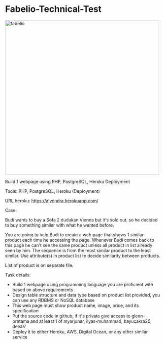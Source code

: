 # Fabelio-Technical-Test

<img width="500" alt="fabelio" src="https://user-images.githubusercontent.com/38848573/96323741-c1338180-1048-11eb-8531-547e923048f8.png">


Build 1 webpage using PHP, PostgreSQL, Heroku Deployment

Tools: PHP, PostgreSQL, Heroku (Deployment)

URL heroku: https://alvendra.herokuapp.com/

Case: 

Budi wants to buy a Sofa 2 dudukan Vienna but it's sold out, so he decided to buy something similar with what he wanted before.

You are going to help Budi to create a web page that shows 1 similar product each time he accessing the page. Whenever Budi comes back to this page he can't see the same product unless all product in list already seen by him. The sequence is from the most similar product to the least similar. Use attribute(s) in product list to decide similarity between products.

List of product is on separate file.

Task details:
- Build 1 webpage using programming language you are proficient with based on above requirements
- Design table structure and data type based on product list provided, you can use any RDBMS or NoSQL database
- This web page must show product name, image, price, and its specification
- Put the source code in github, if it's private give access to glenn-pratama and at least 1 of myarjunar, ilyas-muhammad, bayucakra20, dels07
- Deploy it to either Heroku, AWS, Digital Ocean, or any other similar service
